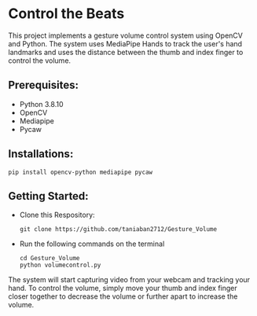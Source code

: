 # Control the Beats
This project implements a gesture volume control system using OpenCV and Python. The system uses MediaPipe Hands to track the user's hand landmarks and uses the distance between the thumb and index finger to control the volume.


## Prerequisites:
* Python 3.8.10
* OpenCV
* Mediapipe
* Pycaw

## Installations:
```
pip install opencv-python mediapipe pycaw
```
## Getting Started:
* Clone this Respository:
  ```
  git clone https://github.com/taniaban2712/Gesture_Volume
  ```
* Run the following commands on the terminal
  ```
  cd Gesture_Volume
  python volumecontrol.py
  ```
The system will start capturing video from your webcam and tracking your hand. To control the volume, simply move your thumb and index finger closer together to decrease the volume or further apart to increase the volume.
  
